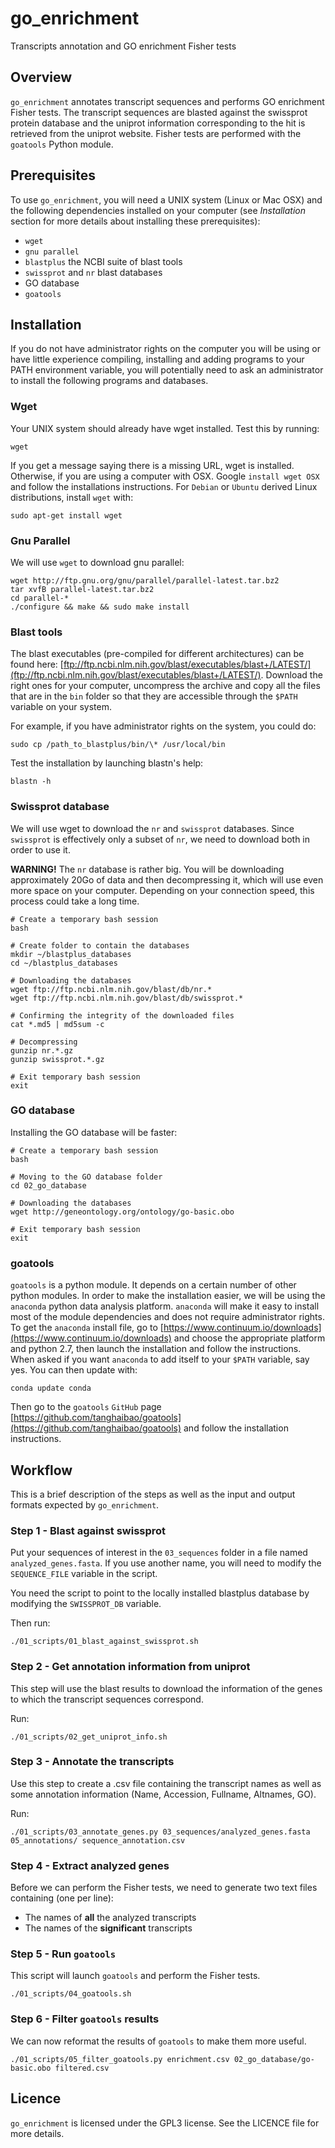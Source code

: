 # go_enrichment

Transcripts annotation and GO enrichment Fisher tests

## Overview

`go_enrichment` annotates transcript sequences and performs GO enrichment
Fisher tests. The transcript sequences are blasted against the swissprot
protein database and the uniprot information corresponding to the hit is
retrieved from the uniprot website. Fisher tests are performed with the
`goatools` Python module.

## Prerequisites

To use `go_enrichment`, you will need a UNIX system (Linux or Mac OSX) and the
following dependencies installed on your computer (see *Installation* section
for more details about installing these prerequisites):

- `wget`
- `gnu parallel`
- `blastplus` the NCBI suite of blast tools
- `swissprot` and `nr` blast databases
- GO database
- `goatools`

## Installation

If you do not have administrator rights on the computer you will be using or
have little experience compiling, installing and adding programs to your PATH
environment variable, you will potentially need to ask an administrator to
install the following programs and databases.

### Wget

Your UNIX system should already have wget installed. Test this by running:

```
wget
```

If you get a message saying there is a missing URL, wget is installed.
Otherwise, if you are using a computer with OSX. Google `install wget OSX` and
follow the installations instructions. For `Debian` or `Ubuntu` derived Linux
distributions, install `wget` with:

```
sudo apt-get install wget
```

### Gnu Parallel

We will use `wget` to download gnu parallel:

```
wget http://ftp.gnu.org/gnu/parallel/parallel-latest.tar.bz2
tar xvfB parallel-latest.tar.bz2
cd parallel-*
./configure && make && sudo make install
```

### Blast tools

The blast executables (pre-compiled for different architectures) can be found
here:
[ftp://ftp.ncbi.nlm.nih.gov/blast/executables/blast+/LATEST/](ftp://ftp.ncbi.nlm.nih.gov/blast/executables/blast+/LATEST/).
Download the right ones for your computer, uncompress the archive and copy all
the files that are in the `bin` folder so that they are accessible through the
`$PATH` variable on your system.

For example, if you have administrator rights on the system, you could do:

```
sudo cp /path_to_blastplus/bin/\* /usr/local/bin
```

Test the installation by launching blastn's help:

```
blastn -h
```

### Swissprot database

We will use wget to download the `nr` and `swissprot` databases. Since
`swissprot` is effectively only a subset of `nr`, we need to download both in
order to use it.

**WARNING!** The `nr` database is rather big. You will be downloading
approximately 20Go of data and then decompressing it, which will use even more
space on your computer. Depending on your connection speed, this process could
take a long time.

```
# Create a temporary bash session
bash

# Create folder to contain the databases
mkdir ~/blastplus_databases
cd ~/blastplus_databases

# Downloading the databases
wget ftp://ftp.ncbi.nlm.nih.gov/blast/db/nr.*
wget ftp://ftp.ncbi.nlm.nih.gov/blast/db/swissprot.*

# Confirming the integrity of the downloaded files
cat *.md5 | md5sum -c

# Decompressing
gunzip nr.*.gz
gunzip swissprot.*.gz

# Exit temporary bash session
exit
```

### GO database

Installing the GO database will be faster:

```
# Create a temporary bash session
bash

# Moving to the GO database folder
cd 02_go_database

# Downloading the databases
wget http://geneontology.org/ontology/go-basic.obo

# Exit temporary bash session
exit
```

### goatools

`goatools` is a python module. It depends on a certain number of other python
modules. In order to make the installation easier, we will be using the
`anaconda` python data analysis platform. `anaconda` will make it easy to
install most of the module dependencies and does not require administrator
rights.  To get the `anaconda` install file, go to
[https://www.continuum.io/downloads](https://www.continuum.io/downloads) and
choose the appropriate platform and python 2.7, then launch the installation
and follow the instructions. When asked if you want `anaconda` to add itself to
your `$PATH` variable, say yes. You can then update with:

```
conda update conda
```

Then go to the `goatools` `GitHub` page
[https://github.com/tanghaibao/goatools](https://github.com/tanghaibao/goatools)
and follow the installation instructions.

## Workflow

This is a brief description of the steps as well as the input and output
formats expected by `go_enrichment`.

### Step 1 - Blast against swissprot

Put your sequences of interest in the `03_sequences` folder in a file named
`analyzed_genes.fasta`. If you use another name, you will need to modify the
`SEQUENCE_FILE` variable in the script.

You need the script to point to the locally installed blastplus database by
modifying the `SWISSPROT_DB` variable.

Then run:

```
./01_scripts/01_blast_against_swissprot.sh
```

### Step 2 - Get annotation information from uniprot

This step will use the blast results to download the information of the genes
to which the transcript sequences correspond.

Run:

```
./01_scripts/02_get_uniprot_info.sh
```

### Step 3 - Annotate the transcripts

Use this step to create a .csv file containing the transcript names as well as
some annotation information (Name, Accession, Fullname, Altnames, GO).

Run:

```
./01_scripts/03_annotate_genes.py 03_sequences/analyzed_genes.fasta 05_annotations/ sequence_annotation.csv
```

### Step 4 - Extract analyzed genes

Before we can perform the Fisher tests, we need to generate two text files containing (one per line):
- The names of **all** the analyzed transcripts
- The names of the **significant** transcripts

### Step 5 - Run `goatools`

This script will launch `goatools` and perform the Fisher tests.

```
./01_scripts/04_goatools.sh
```

### Step 6 - Filter `goatools` results

We can now reformat the results of `goatools` to make them more useful.

```
./01_scripts/05_filter_goatools.py enrichment.csv 02_go_database/go-basic.obo filtered.csv
```

## Licence

`go_enrichment` is licensed under the GPL3 license. See the LICENCE file for
more details.


